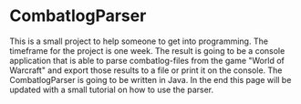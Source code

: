 # CombatlogParser

This is a small project to help someone to get into programming. The timeframe for the project is one week. The result is going to be a console application that is able to parse combatlog-files from the game "World of Warcraft" and export those results to a file or print it on the console. The CombatlogParser is going to be written in Java.
In the end this page will be updated with a small tutorial on how to use the parser.